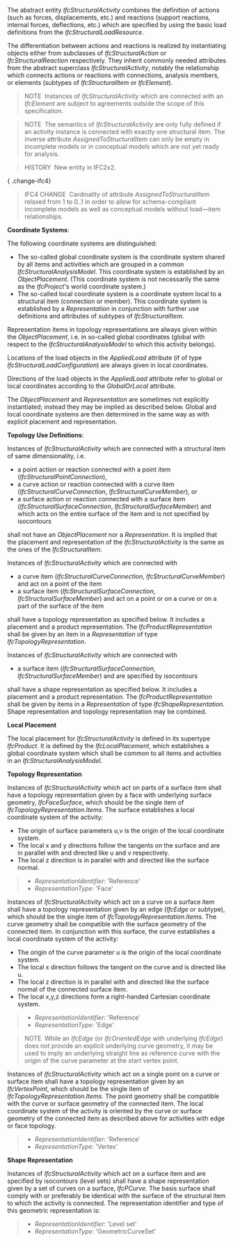 ﻿The abstract entity _IfcStructuralActivity_ combines the definition of actions (such as forces, displacements, etc.) and reactions (support reactions, internal forces, deflections, etc.) which are specified by using the basic load definitions from the _IfcStructuralLoadResource_.

The differentiation between actions and reactions is realized by instantiating objects either from subclasses of _IfcStructuralAction_ or _IfcStructuralReaction_ respectively. They inherit commonly needed attributes from the abstract superclass _IfcStructuralActivity_, notably the relationship which connects actions or reactions with connections, analysis members, or elements (subtypes of _IfcStructuralItem_ or _IfcElement_).

> NOTE&nbsp; Instances of _IfcStructuralActivity_ which are connected with an _IfcElement_ are subject to agreements outside the scope of this specification.

> NOTE&nbsp; The semantics of _IfcStructuralActivity_ are only fully defined if an activity instance is connected with exactly one structural item. The inverse attribute _AssignedToStructuralItem_ can only be empty in incomplete models or in conceptual models which are not yet ready for analysis.

> HISTORY&nbsp; New entity in IFC2x2.

{ .change-ifc4}
> IFC4 CHANGE&nbsp; Cardinality of attribute _AssignedToStructuralItem_ relaxed from 1 to 0..1 in order to allow for schema-compliant incomplete models as well as conceptual models without load&mdash;item relationships.

****Coordinate Systems****:

The following coordinate systems are distinguished:

* The so-called global coordinate system is the coordinate system shared by all items and activities which are grouped in a common _IfcStructuralAnalysisModel_. This coordinate system is established by an _ObjectPlacement_. (This coordinate system is not necessarily the same as the _IfcProject_'s world coordinate system.)
* The so-called local coordinate system is a coordinate system local to a structural item (connection or member). This coordinate system is established by a _Representation_ in conjunction with further use definitions and attributes of subtypes of _IfcStructuralItem_.

Representation items in topology representations are always given within the _ObjectPlacement_, i.e. in so-called global coordinates (global with respect to the _IfcStructuralAnalysisModel_ to which this activity belongs).

Locations of the load objects in the _AppliedLoad_ attribute (if of type _IfcStructuralLoadConfiguration_) are always given in local coordinates.

Directions of the load objects in the _AppliedLoad_ attribute refer to global or local coordinates according to the _GlobalOrLocal_ attribute.

The _ObjectPlacement_ and _Representation_ are sometimes not explicitly instantiated; instead they may be implied as described below. Global and local coordinate systems are then determined in the same way as with explicit placement and representation.

****Topology Use Definitions****:

Instances of _IfcStructuralActivity_ which are connected with a structural item of same dimensionality, i.e.

* a point action or reaction connected with a point item (_IfcStructuralPointConnection_),
* a curve action or reaction connected with a curve item (_IfcStructuralCurveConnection_, _IfcStructuralCurveMember_), or
* a surface action or reaction connected with a surface item (_IfcStructuralSurfaceConnection_, _IfcStructuralSurfaceMember_) and which acts on the entire surface of the item and is not specified by isocontours

shall not have an _ObjectPlacement_ nor a _Representation_. It is implied that the placement and representation of the _IfcStructuralActivity_ is the same as the ones of the _IfcStructuralItem_.

Instances of _IfcStructuralActivity_ which are connected with

* a curve item (_IfcStructuralCurveConnection_, _IfcStructuralCurveMember_) and act on a point of the item
* a surface item (_IfcStructuralSurfaceConnection_, _IfcStructuralSurfaceMember_) and act on a point or on a curve or on a part of the surface of the item

shall have a topology representation as specified below. It includes a placement and a product representation. The _IfcProductRepresentation_ shall be given by an item in a _Representation_ of type _IfcTopologyRepresentation_.

Instances of _IfcStructuralActivity_ which are connected with

* a surface item (_IfcStructuralSurfaceConnection_, _IfcStructuralSurfaceMember_) and are specified by isocontours

shall have a shape representation as specified below. It includes a placement and a product representation. The _IfcProductRepresentation_ shall be given by items in a _Representation_ of type _IfcShapeRepresentation_. Shape representation and topology representation may be combined.

**Local Placement**

The local placement for _IfcStructuralActivity_ is defined in its supertype _IfcProduct_. It is defined by the _IfcLocalPlacement_, which establishes a global coordinate system which shall be common to all items and activities in an _IfcStructuralAnalysisModel_.

**Topology Representation**

Instances of _IfcStructuralActivity_ which act on parts of a surface item shall have a topology representation given by a face with underlying surface geometry, _IfcFaceSurface_, which should be the single item of _IfcTopologyRepresentation.Items_. The surface establishes a local coordinate system of the activity:

* The origin of surface parameters u,v is the origin of the local coordinate system.
* The local x and y directions follow the tangents on the surface and are in parallel with and directed like u and v respectively.
* The local z direction is in parallel with and directed like the surface normal.

> * _RepresentationIdentifier_: 'Reference'
> * _RepresentationType_: 'Face'

Instances of _IfcStructuralActivity_ which act on a curve on a surface item shall have a topology representation given by an edge (_IfcEdge_ or subtype), which should be the single item of _IfcTopologyRepresentation.Items_. The curve geometry shall be compatible with the surface geometry of the connected item. In conjunction with this surface, the curve establishes a local coordinate system of the activity:

* The origin of the curve parameter u is the origin of the local coordinate system.
* The local x direction follows the tangent on the curve and is directed like u.
* The local z direction is in parallel with and directed like the surface normal of the connected surface item.
* The local x,y,z directions form a right-handed Cartesian coordinate system.

> * _RepresentationIdentifier_: 'Reference'
> * _RepresentationType_: 'Edge'

> NOTE&nbsp; While an _IfcEdge_ (or _IfcOrientedEdge_ with underlying _IfcEdge_) does not provide an explicit underlying curve geometry, it may be used to imply an underlying straight line as reference curve with the origin of the curve parameter at the start vertex point.

Instances of _IfcStructuralActivity_ which act on a single point on a curve or surface item shall have a topology representation given by an _IfcVertexPoint_, which should be the single item of _IfcTopologyRepresentation.Items_. The point geometry shall be compatible with the curve or surface geometry of the connected item. The local coordinate system of the activity is oriented by the curve or surface geometry of the connected item as described above for activities with edge or face topology.

> * _RepresentationIdentifier_: 'Reference'
> * _RepresentationType_: 'Vertex'

**Shape Representation**

Instances of _IfcStructuralActivity_ which act on a surface item and are specified by isocontours (level sets) shall have a shape representation given by a set of curves on a surface, _IfcPCurve_. The basis surface shall comply with or preferably be identical with the surface of the structural item to which the activity is connected. The representation identifier and type of this geometric representation is:

> * _RepresentationIdentifier_: 'Level set'
> * _RepresentationType_: 'GeometricCurveSet'
